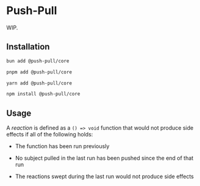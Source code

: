 # Push-Pull

WIP.

## Installation

```bash
bun add @push-pull/core
```

```bash
pnpm add @push-pull/core
```

```bash
yarn add @push-pull/core
```

```bash
npm install @push-pull/core
```

## Usage

A _reaction_ is defined as a `() => void` function that would not produce side effects if all of the following holds:

- The function has been run previously

- No subject pulled in the last run has been pushed since the end of that run

- The reactions swept during the last run would not produce side effects
